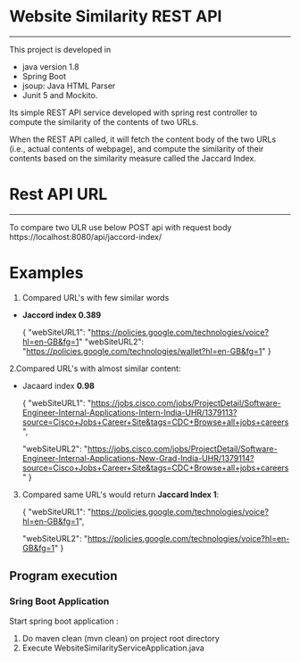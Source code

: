 # Website Similarity REST API
--------
This project is developed in <br> 
* java version 1.8
* Spring Boot
* jsoup: Java HTML Parser
* Junit 5 and Mockito.

Its simple REST API service developed with spring rest controller to compute the similarity of the contents of two URLs.

When the REST API called, it will fetch the content body of the two URLs (i.e.,
actual contents of webpage), and compute the similarity of their contents based
on the similarity measure called the Jaccard Index.


# Rest API URL
-----
To compare two ULR use below POST api with request body
   https://localhost:8080/api/jaccord-index/ 

# Examples
1. Compared URL's with few similar words
* **Jaccord index 0.389**


    {
       "webSiteURL1": "https://policies.google.com/technologies/voice?hl=en-GB&fg=1"
       "webSiteURL2":  "https://policies.google.com/technologies/wallet?hl=en-GB&fg=1"
    }

2.Compared URL's with almost similar content:
 * Jacaard index **0.98**


    {
	  "webSiteURL1": "https://jobs.cisco.com/jobs/ProjectDetail/Software-Engineer-Internal-Applications-Intern-India-UHR/1379113?source=Cisco+Jobs+Career+Site&tags=CDC+Browse+all+jobs+careers",
	
	  "webSiteURL2":  "https://jobs.cisco.com/jobs/ProjectDetail/Software-Engineer-Internal-Applications-New-Grad-India-UHR/1379114?source=Cisco+Jobs+Career+Site&tags=CDC+Browse+all+jobs+careers"
   }

3. Compared same URL's would return **Jaccard Index 1**:


    {
	  "webSiteURL1": "https://policies.google.com/technologies/voice?hl=en-GB&fg=1",
	
	  "webSiteURL2":  "https://policies.google.com/technologies/voice?hl=en-GB&fg=1"
}


## Program execution
### Sring Boot Application
Start spring boot application : <br>
1. Do maven clean (mvn clean) on project root directory <br>
2. Execute WebsiteSimilarityServiceApplication.java

